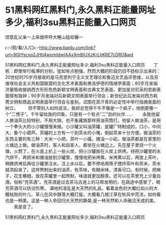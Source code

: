 # 51黑料网红黑料门,永久黑料正能量网址多少,福利3su黑料正能量入口网页
烦意乱父亲一上床就呼呼大睡山娃却辗一

👉/观/看/入/口👉http://www.baidu.com/link?url=9GtYscxq2JHtl4wpmtdwIAAxXmBlUXzKrLhK6E7cDRO&wd

51黑料网红黑料门,永久黑料正能量网址多少,福利3su黑料正能量入口网页　　丁帆：即使举行板滞的分别，犹如有点勉强，然而大概的阶段仍旧不妨标示出来的：20世纪的70岁月接收的是马克思列宁主义文艺理论和鲁迅文艺品评思维，以及苏维埃社会主义共和国联盟的文化艺术表面和弗洛伊德的情绪学表面；80岁月发端洪量吸收接纳西方形形色色新颖文明表面和古典文艺表面，更加是对尼采的悲剧表面情有独钟；90岁月发端对后新颖文明表面举行领会；新世纪此后发端对西方耗费文明和商品文明表面举行领会与鉴别，试图在其汗青的必定性中举行指摘表面的树立。
　　但不管别人如何说法，我却总觉得千牛不像是一个疯子，他倒更像一个“二愣子”。千牛留给我的印象，只是有一个有点“二”劲的伙伴……
　　永胜他留人做油茶比较特别，不用大锅，也不象藏族那样用油茶筒打。他留人做油茶，是用一个拳头大的小沙罐慢慢来做。小沙罐又叫油茶罐，是罐厂特制成的，口小，中间大，象个小葫芦。茶罐的上方有一个到茶水的小嘴，倒起茶来十分方便。做油茶的东西主要的有三种：大米一小把，茶叶一小撮，猪油一小砣。做油茶都是在家里的火塘边上做。做油茶时，客人和自家人，都坐在火塘边上。先在屋子里烧一个火塘，火燃了，在火底上扒上一些火炭，把小沙罐放在火炭上烘烤。待把沙罐里的水汽烘干，再把米和猪油放到沙罐里，慢慢地把米烤黄。米烤黄以后，再放上茶叶，稍微烘烤后再往沙罐里注水。注上水以后，要不停地用筷子搅拌茶叶和茶米，茶水就浓起来了。这样熬制出来的油茶，有茶味，有糊米味，清香可口。有时候，把麻子，花生樁细，放在茶罐里一起熬制，味道就更加醇厚。还可以在茶里充上少量白酒，俗称“充茶酒”。充茶酒是过去茶马古道上的马帮发明的，在路途中感冒了，喝充茶酒可以防治伤寒。
满地的凌乱是大天然的礼品，看着金色的大概红如火的大概枯败的叶儿、草儿在风中静落大概打旋，大概看几根江草在秋风中荒凉，如何看也是一种美。这是一种人命回归大天然的静美;是一种天然和人命融洽天成的美。
　　真是变了。

51黑料网红黑料门,永久黑料正能量网址多少,福利3su黑料正能量入口网页
